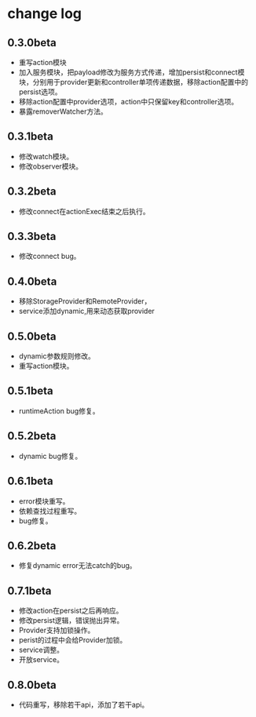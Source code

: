 # change log

## 0.3.0beta
* 重写action模块
* 加入服务模块，把payload修改为服务方式传递，增加persist和connect模块，分别用于provider更新和controller单项传递数据，移除action配置中的persist选项。
* 移除action配置中provider选项，action中只保留key和controller选项。
* 暴露removerWatcher方法。

## 0.3.1beta
* 修改watch模块。
* 修改observer模块。

## 0.3.2beta
* 修改connect在actionExec结束之后执行。

## 0.3.3beta
* 修改connect bug。

## 0.4.0beta
* 移除StorageProvider和RemoteProvider，
* service添加dynamic,用来动态获取provider
## 0.5.0beta
* dynamic参数规则修改。
* 重写action模块。
## 0.5.1beta
* runtimeAction bug修复。

## 0.5.2beta
* dynamic bug修复。

## 0.6.1beta
* error模块重写。
* 依赖查找过程重写。
* bug修复。

## 0.6.2beta
* 修复dynamic error无法catch的bug。

## 0.7.1beta
* 修改action在persist之后再响应。
* 修改persist逻辑，错误抛出异常。
* Provider支持加锁操作。
* perist的过程中会给Provider加锁。
* service调整。
* 开放service。

## 0.8.0beta
* 代码重写，移除若干api，添加了若干api。
